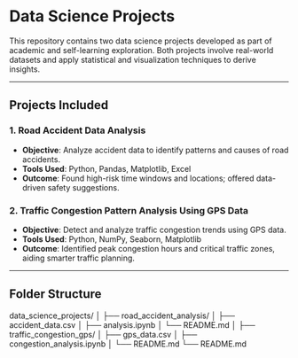 # Data Science Projects

This repository contains two data science projects developed as part of academic and self-learning exploration. Both projects involve real-world datasets and apply statistical and visualization techniques to derive insights.

---

##  Projects Included

### 1.  Road Accident Data Analysis

- **Objective**: Analyze accident data to identify patterns and causes of road accidents.
- **Tools Used**: Python, Pandas, Matplotlib, Excel
- **Outcome**: Found high-risk time windows and locations; offered data-driven safety suggestions.

### 2.  Traffic Congestion Pattern Analysis Using GPS Data

- **Objective**: Detect and analyze traffic congestion trends using GPS data.
- **Tools Used**: Python, NumPy, Seaborn, Matplotlib
- **Outcome**: Identified peak congestion hours and critical traffic zones, aiding smarter traffic planning.

---

##  Folder Structure

data_science_projects/
│
├── road_accident_analysis/
│ ├── accident_data.csv
│ ├── analysis.ipynb
│ └── README.md
│
├── traffic_congestion_gps/
│ ├── gps_data.csv
│ ├── congestion_analysis.ipynb
│ └── README.md
└── README.md
